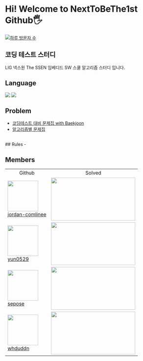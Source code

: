 # Hi! Welcome to NextToBeThe1st Github🖐️
[![하루 방문자 수](https://hits.seeyoufarm.com/api/count/incr/badge.svg?url=https://github.com/NextToBeThe1st)](https://github.com/tony9402/baekjoon)

## 코딩 테스트 스터디
LIG 넥스원 The SSEN 임베디드 SW 스쿨 알고리즘 스터디 입니다.

## Language
<img src="https://img.shields.io/badge/C-A8B9CC?style=for-the-badge&logo=C&logoColor=white"/> <img src="https://img.shields.io/badge/C++-00599C?style=for-the-badge&logo=C%2B%2B&logoColor=white"/>

## Problem
- [코딩테스트 대비 문제집 with Baekjoon](https://github.com/tony9402/baekjoon)
- [알고리즘별 문제집](https://www.acmicpc.net/workbook/by/BaaaaaaaaaaarkingDog)
<br>  
## Rules
- 

<br>

## Members
<table>
    <td align="center">Github</td>
    <td align="center">Solved</td>
    <tr>
        <td height="140px">             <a href="https://github.com/jordan-comlinee"><img height="100px" width="100px" src="https://avatars.githubusercontent.com/u/82654401?v=4https://avatars.githubusercontent.com/u/82654401?v=4"/></a>
            <br />
            <a href="https://github.com/jordan-comlinee">jordan-comlinee</a>
       </td>
        <td height="140px"> <a href="https://solved.ac/dlthdud0112"><img height="140px" width="275px" src="http://mazassumnida.wtf/api/v2/generate_badge?boj=dlthdud0112" /></a> </td>
    </tr>
    <tr>
        <td height="140px">             
            <a href="https://github.com/yun0529"><img height="100px" width="100px" src="https://avatars.githubusercontent.com/u/95463482?v=4"/></a>
            <br />
            <a href="https://github.com/yun0529">yun0529</a>
       </td>
        <td height="140px"> <a href="https://solved.ac/yun0529"><img height="140px" width="275px" src="http://mazassumnida.wtf/api/v2/generate_badge?boj=yun0529" /></a> </td>
    </tr>
    <tr>
        <td height="140px">             
            <a href="https://github.com/sepose"><img height="100px" width="100px" src="https://avatars.githubusercontent.com/u/87268767?v=4"/></a>
            <br />
            <a href="https://github.com/sepose">sepose</a>
       </td>
        <td height="140px"> <a href="https://solved.ac/"><img height="140px" width="275px" src="http://mazassumnida.wtf/api/v2/generate_badge?boj=" /></a> </td>
    </tr>
    <tr>
        <td height="140px">             
            <a href="https://github.com/whduddn"><img height="100px" width="100px" src="https://avatars.githubusercontent.com/u/163998918?v=4"/></a>
            <br />
            <a href="https://github.com/whduddn">whduddn</a>
       </td>
        <td height="140px"> <a href="https://solved.ac/"><img height="140px" width="275px" src="http://mazassumnida.wtf/api/v2/generate_badge?boj=" /></a>  </td>
    </tr>
</table>
